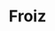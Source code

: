 ---
title: "Froiz"
url: /santiago-de-compostela/froiz-rua-de-frei-rosendo-salvado/
shop: Supermarkt
---